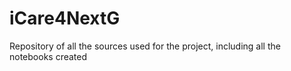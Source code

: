 # iCare4NextG
Repository of all the sources used for the project, including all the notebooks created
